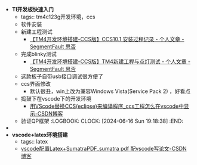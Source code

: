- **TI开发板快速入门**
	- tags:: tm4c123g开发环境，ccs
	- 软件安装
	- 新建工程测试
		- [【TM4开发环境搭建-CCS版】CCS10.1 安装过程记录 - 个人文章 - SegmentFault 思否](https://segmentfault.com/a/1190000023096073)
	- 完成blinky测试
		- [【TM4开发环境搭建-CCS版】TM4新建工程与点灯测试 - 个人文章 - SegmentFault 思否](https://segmentfault.com/a/1190000023097969?utm_source=sf-backlinks)
	- 这款板子自带usb接口调试很方便了
	- ccs界面修改
		- 默认很丑，win上改为兼容Windows Vista(Service Pack 2) ，好看点
	- 捣鼓下在vscode下的开发环境
		- [用VScode替换CCS(eclipse)来编译程序_ccs工程怎么在vscode中显示-CSDN博客](https://blog.csdn.net/Argon_Ghost/article/details/122006777)
	- 验证QP框架
	  :LOGBOOK:
	  CLOCK: [2024-06-16 Sun 19:18:38]
	  :END:
-
- **vscode+latex环境搭建**
	- tags:: latex
	- [vscode配置Latex+SumatraPDF_sumatra pdf 配vscode写论文-CSDN博客](https://blog.csdn.net/qq_43456497/article/details/136812242)